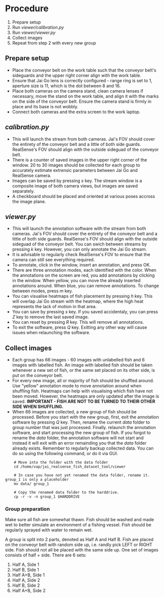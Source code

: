 # Procedure 
1. Prepare setup
2. Run *viewer/calibration.py*
3. Run *viewer/viewer.py*
4. Collect images 
5. Repeat from step 2 with every new group

## Prepare setup
* Place the conveyor belt on the work table such that the conveyor belt's sideguards and the upper right corner align with the work table. 
* Ensure that Jai Go lens is correctly configured - range ring is set to 1, aperture size is 11, which is the dot between 8 and 16.
* Place both cameras on the camera stand, clean camera lenses if necessary, move the stand on the work table, and align it with the marks on the side of the conveyor belt. Ensure the camera stand is firmly in place and its base is not wobbly. 
* Connect both cameras and the extra screen to the work laptop. 

## *calibration.py*
* This will launch the stream from both cameras. Jai's FOV should cover the entirety of the conveyor belt and a little of both side guards. RealSense's FOV should align with the outside sideguad of the conveyor belt.
* There is a counter of saved images in the upper right corner of the window. 20 to 30 images should be collected for each group to accurately estimate extrensic parameters between Jai Go and RealSense camera. 
* Images can be saved by pressing *s* key. The stream window is a composite image of both camera views, but images are saved separately. 
* A checkboard should be placed and oriented at various poses accross the image plane. 

## *viewer.py*
* This will launch the annotation software with the stream from both cameras. Jai's FOV should cover the entirety of the conveyor belt and a little of both side guards. RealSense's FOV should align with the outside sideguad of the conveyor belt. You can swich between streams by pressing *k* key. However, you can only annotate the Jai Go stream. 
* It is advisable to regularly check RealSense's FOV to ensure that the camera can still see everything required. 
* To annotate, click in the window, insert an annotation, and press OK. 
* There are three annotation modes, each identified with the color. When the annotations on the screen are red, you add annotations by clicking in the window. When yellow, you can move the already inserted annotations around. When blue, you can remove annotations. To change between modes, press *m* key. 
* You can visualise heatmaps of fish placement by pressing *h* key. This will overlap Jai Go stream with the heatmap, where the high heat represents the lack of motion in that area.  
* You can save by pressing *s* key. If you saved accidentaly, you can press *Z* key to remove the last saved image. 
* You can reset by pressing *R* key. This will remove all annotations. 
* To exit the software, press *Q* key. Exitting any other way will cause issues when relaunching the software.

## Collect images
* Each group has 66 images - 60 images with unlabelled fish and 6 images with labelled fish. An image with labelled fish should be taken whenever a new set of fish, or the same set placed on its other side, is put on the conveyor belt. 
* For every new image, all or majority of fish should be shuffled around. Use "yellow" annotation mode to move annotation around when shuffling fish. Heatmaps can help with visualising which fish have not been moved. However, the heatmaps are only updated after the image is saved. **IMPORTANT - FISH ARE NOT TO BE TURNED TO THEIR OTHER SIDE WHEN SHUFFLING.**
* When 66 images are collected, a new group of fish should be processed. Before you start with the new group, first, exit the annotation software by pressing *Q* key. Then, rename the current *data* folder to group number that was just processed. Finally. relaunch the annotation software, and start processing the new group of fish. If you forgot to rename the *data* folder, the annotation software will not start and instead it will exit with an error remainding you that the *data* folder already exists. Remember to regularly backup collected data. You can do so using the following command, or do it via GUI.

```
    # Move into the folder with the data folder
    cd /home/vap/jai_realsense_fish_dataset_tool/viewer

    # In case you have not yet renamed the data folder, rename it. group_1 is only a placeholder 
    mv data/ group_1

    # Copy the renamed data folder to the harddrive. 
    cp -r -v -n group_1 $HARDDRIVE
```

### Group preparation
Make sure all fish are somewhat thawn. Fish should be washed and made wet to better simulate an environment of a fishing vessel. Fish should be regularly sprayed with water to remain wet.  

A group is split into 2 parts, denoted as Half A and Half B. Fish are placed on the conveoyr belt with random side up, i.e. randly pick LEFT or RIGHT side. Fish should not all be placed with the same side up. One set of images consists of half + side. There are 6 sets:  
1. Half A, Side 1
2. Half B, Side 1
3. Half A+B, Side 1
4. Half A, Side 2
5. Half B, Side 2
6. Half A+B, Side 2
